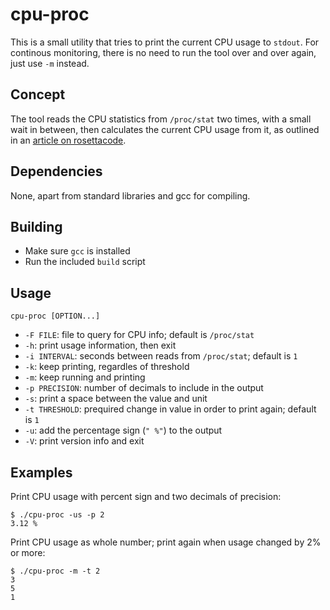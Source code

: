 # cpu-proc 

This is a small utility that tries to print the current CPU usage to `stdout`. For continous monitoring, there is no need to run the tool over and over again, just use `-m` instead.

## Concept 

The tool reads the CPU statistics from `/proc/stat` two times, with a small
wait in between, then calculates the current CPU usage from it, as outlined in 
an [article on rosettacode](https://rosettacode.org/wiki/Linux_CPU_utilization).

## Dependencies

None, apart from standard libraries and gcc for compiling.

## Building

- Make sure `gcc` is installed
- Run the included `build` script

## Usage

    cpu-proc [OPTION...]

- `-F FILE`: file to query for CPU info; default is `/proc/stat`
- `-h`: print usage information, then exit
- `-i INTERVAL`: seconds between reads from `/proc/stat`; default is `1`
- `-k`: keep printing, regardles of threshold
- `-m`: keep running and printing
- `-p PRECISION`: number of decimals to include in the output
- `-s`: print a space between the value and unit
- `-t THRESHOLD`: prequired change in value in order to print again; default is `1`
- `-u`: add the percentage sign (`" %"`) to the output
- `-V`: print version info and exit

## Examples

Print CPU usage with percent sign and two decimals of precision:

    $ ./cpu-proc -us -p 2
    3.12 %


Print CPU usage as whole number; print again when usage changed by 2% or more:

    $ ./cpu-proc -m -t 2
    3
    5
    1

